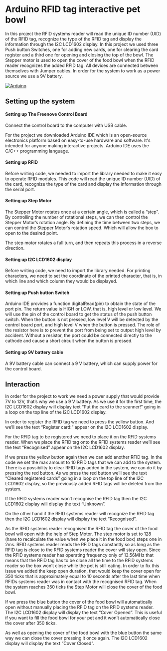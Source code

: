 # Arduino RFID tag interactive pet bowl

In this project the RFID systems reader will read the unique ID number (UID) of the RFID tag, recognize the type of the RFID tag and display the information through the I2C LCD1602 display. In this project we used three Push button Switches, one for adding new cards, one for clearing the card register and a third one for opening and closing the top of the bowl. The Stepper motor is used to open the cover of the food bowl when the RFID reader recognizes the added RFID tag. All devices are connected between themselves with Jumper cables. In order for the system to work as a power source we use a 9V battery.

[![Arduino](https://img.youtube.com/vi/z8QucEJFlo8/0.jpg)](https://www.youtube.com/watch?v=z8QucEJFlo8)

## Setting up the system

#### Setting up The Freenove Control Board

Connect the control board to the computer with USB cable.

For the project we downloaded Arduino IDE which is an open-source electronics platform based on easy-to-use hardware and software. It's intended for anyone making interactive projects. Arduino IDE uses the C/C++ programming language.

#### Setting up RFID

Before writing code, we needed to import the library needed to make it easy to operate RFID modules. This code will read the unique ID number (UID) of the card, recognize the type of the card and display the information through the serial port.

#### Setting up Step Motor

The Stepper Motor rotates once at a certain angle, which is called a “step”. By controlling the number of rotational steps, we can then control the Stepper Motor’s rotation angle. By defining the time between two steps, we can control the Stepper Motor’s rotation speed. Which will allow the box to open to the desired point.

The step motor rotates a full turn, and then repeats this process in a reverse direction.

#### Setting up I2C LCD1602 display

Before writing code, we need to import the library needed. For printing characters, we need to set the coordinate of the printed character, that is, in which line and which column they would be displayed.

#### Setting up Push button Switch

Arduino IDE provides a function digitalRead(pin) to obtain the state of the port pin. The return value is HIGH or LOW, that is, high level or low level. We will use the pin of the control board to get the status of the push button switch. When the button is not pressed, low level V will be detected by the control board port, and high level V when the button is pressed. The role of the resistor here is to prevent the port from being set to output high level by accident. Without a resistor, the port could be connected directly to the cathode and cause a short circuit when the button is pressed. 

#### Setting up 9V battery cable

A 9V battery cable can connect a 9 V battery, which can supply power for the control board.

## Interaction

In order for the project to work we need a power supply that would provide 7V to 12V, that’s why we use a 9 V battery. As we use it for the first time, the I2C LCD1602 display will display text “Put the card to the scanner!” going in a loop on the top line of the I2C LCD1602 display.

In order to register the RFID tag we need to press the yellow button. And we’ll see the text “Register card:” appear on the I2C LCD1602 display.

For the RFID tag to be registered we need to place it on the RFID systems reader. When we place the RFID tag onto the RFID systems reader we’ll see the text “Recognised” appear on the I2C LCD1602 display.

If we press the yellow button again then we can add another RFID tag. In the code we set the max amount to 10 RFID tags that we can add to the system. There is a possibility to clear RFID tags added in the system, we can do it by pressing the red button. As we press the red button we’ll see the text “Cleared registered cards” going in a loop on the top line of the I2C LCD1602 display, so the previously added RFID tags will be deleted from the system.

If the RFID systems reader won’t recognise the RFID tag then the I2C LCD1602 display will display the text “Unknown”.

On the other hand if the RFID systems reader will recognize the RFID tag then the I2C LCD1602 display will display the text “Recognised”.

As the RFID systems reader recognised the RFID tag the cover of the food bowl will open with the help of Step Motor. The step motor is set to 128 (have to recalculate the value when we place it in the food box) steps one in 2ms. RFID systems reader reads the RFID tags constantly so as long as the RFID tag is close to the RFID systems reader the cover will stay open. Since the RFID systems reader has operating frequency only of 13.56MHz that means that the RFID tag has to be close all the time to the RFID systems reader so the box won’t close while the pet is still eating. In order to fix this issue we added the keep open duration, that would keep the cover open for 350 ticks that is approximately equal to 10 seconds after the last time when RFIDs systems reader was in contact with the recognised RFID tag. When the system reaches 350 ticks the Step Motor will close the cover of the food bowl.

If we press the blue button the cover of the food bowl will automatically open without manually placing the RFID tag on the RFID systems reader. The I2C LCD1602 display will display the text “Cover Opened”. This is useful if you want to fill the food bowl for your pet and it won’t automatically close the cover after 350 ticks.

As well as opening the cover of the food bowl with the blue button the same way we can close the cover pressing it once again. The I2C LCD1602 display will display the text “Cover Closed”.

